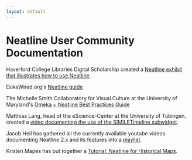 ```yaml
---
layout: default
---
```

# Neatline User Community Documentation

Haverford College Libraries Digital Scholarship created a [Neatline exhibit that illustrates how to use Neatline](http://ds.haverford.edu/omeka-starter/neatline/show/neatline-tutorial).

DukeWired.org's [Neatline guide](http://dukewired.org/tutorialFiles/NeatlineManual.pdf)

The Michelle Smith Collaboratory for Visual Culture at the University of Maryland's [Omeka + Neatline Best Practices Guide](http://michellesmithcollaboratory.umd.edu/omeka-guide-getting-started-and-best-practices)

Matthias Lang, head of the eScience-Center at the University of Tübingen, created a [video documenting the use of the SIMILETimeline subwidget](https://youtu.be/mv3txyZ7vdc?list=PL_l30J_staeMX6kNs1umhXSmm2jP7aVNJ).

Jacob Heil has gathered all the currently available youtube videos documenting Neatline 2.x and its features into a [playlist](https://www.youtube.com/playlist?list=PL_l30J_staeMX6kNs1umhXSmm2jP7aVNJ).

Kristen Mapes has put together a [Tutorial: Neatline for Historical Maps](http://www.kristenmapes.com/neatline/).
